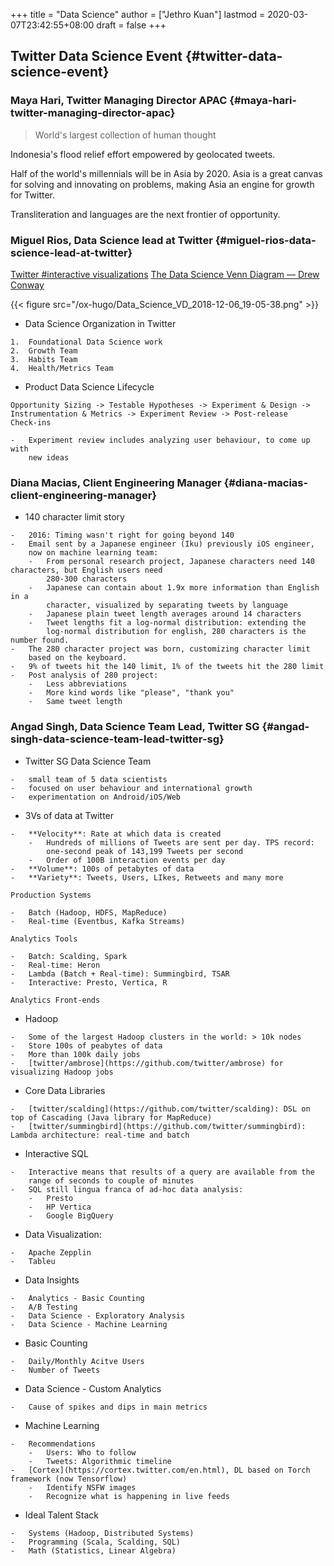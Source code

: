 +++
title = "Data Science"
author = ["Jethro Kuan"]
lastmod = 2020-03-07T23:42:55+08:00
draft = false
+++

## Twitter Data Science Event {#twitter-data-science-event}


### Maya Hari, Twitter Managing Director APAC {#maya-hari-twitter-managing-director-apac}

> World's largest collection of human thought

Indonesia's flood relief effort empowered by geolocated tweets.

Half of the world's millennials will be in Asia by 2020. Asia is a
great canvas for solving and innovating on problems, making Asia an
engine for growth for Twitter.

Transliteration and languages are the next frontier of opportunity.


### Miguel Rios, Data Science lead at Twitter {#miguel-rios-data-science-lead-at-twitter}

[Twitter #interactive visualizations](https://interactive.twitter.com/)
[The Data Science Venn Diagram — Drew Conway](http://drewconway.com/zia/2013/3/26/the-data-science-venn-diagram)

{{< figure src="/ox-hugo/Data_Science_VD_2018-12-06_19-05-38.png" >}}

-    Data Science Organization in Twitter

    1.  Foundational Data Science work
    2.  Growth Team
    3.  Habits Team
    4.  Health/Metrics Team

-    Product Data Science Lifecycle

    Opportunity Sizing -> Testable Hypotheses -> Experiment & Design ->
    Instrumentation & Metrics -> Experiment Review -> Post-release
    Check-ins

    -   Experiment review includes analyzing user behaviour, to come up with
        new ideas


### Diana Macias, Client Engineering Manager {#diana-macias-client-engineering-manager}

-    140 character limit story

    -   2016: Timing wasn't right for going beyond 140
    -   Email sent by a Japanese engineer (Iku) previously iOS engineer,
        now on machine learning team:
        -   From personal research project, Japanese characters need 140 characters, but English users need
            280-300 characters
        -   Japanese can contain about 1.9x more information than English in a
            character, visualized by separating tweets by language
        -   Japanese plain tweet length averages around 14 characters
        -   Tweet lengths fit a log-normal distribution: extending the
            log-normal distribution for english, 280 characters is the number found.
    -   The 280 character project was born, customizing character limit
        based on the keyboard.
    -   9% of tweets hit the 140 limit, 1% of the tweets hit the 280 limit
    -   Post analysis of 280 project:
        -   Less abbreviations
        -   More kind words like "please", "thank you"
        -   Same tweet length


### Angad Singh, Data Science Team Lead, Twitter SG {#angad-singh-data-science-team-lead-twitter-sg}

-    Twitter SG Data Science Team

    -   small team of 5 data scientists
    -   focused on user behaviour and international growth
    -   experimentation on Android/iOS/Web

-    3Vs of data at Twitter

    -   **Velocity**: Rate at which data is created
        -   Hundreds of millions of Tweets are sent per day. TPS record:
            one-second peak of 143,199 Tweets per second
        -   Order of 100B interaction events per day
    -   **Volume**: 100s of petabytes of data
    -   **Variety**: Tweets, Users, LIkes, Retweets and many more

    Production Systems

    -   Batch (Hadoop, HDFS, MapReduce)
    -   Real-time (Eventbus, Kafka Streams)

    Analytics Tools

    -   Batch: Scalding, Spark
    -   Real-time: Heron
    -   Lambda (Batch + Real-time): Summingbird, TSAR
    -   Interactive: Presto, Vertica, R

    Analytics Front-ends

-    Hadoop

    -   Some of the largest Hadoop clusters in the world: > 10k nodes
    -   Store 100s of peabytes of data
    -   More than 100k daily jobs
    -   [twitter/ambrose](https://github.com/twitter/ambrose) for visualizing Hadoop jobs

-    Core Data Libraries

    -   [twitter/scalding](https://github.com/twitter/scalding): DSL on top of Cascading (Java library for MapReduce)
    -   [twitter/summingbird](https://github.com/twitter/summingbird): Lambda architecture: real-time and batch

-    Interactive SQL

    -   Interactive means that results of a query are available from the
        range of seconds to couple of minutes
    -   SQL still lingua franca of ad-hoc data analysis:
        -   Presto
        -   HP Vertica
        -   Google BigQuery

-    Data Visualization:

    -   Apache Zepplin
    -   Tableu

-    Data Insights

    -   Analytics - Basic Counting
    -   A/B Testing
    -   Data Science - Exploratory Analysis
    -   Data Science - Machine Learning

-    Basic Counting

    -   Daily/Monthly Acitve Users
    -   Number of Tweets

-    Data Science - Custom Analytics

    -   Cause of spikes and dips in main metrics

-    Machine Learning

    -   Recommendations
        -   Users: Who to follow
        -   Tweets: Algorithmic timeline
    -   [Cortex](https://cortex.twitter.com/en.html), DL based on Torch framework (now Tensorflow)
        -   Identify NSFW images
        -   Recognize what is happening in live feeds

-    Ideal Talent Stack

    -   Systems (Hadoop, Distributed Systems)
    -   Programming (Scala, Scalding, SQL)
    -   Math (Statistics, Linear Algebra)
